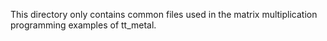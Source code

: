 This directory only contains common files used in the matrix multiplication
programming examples of tt_metal.
